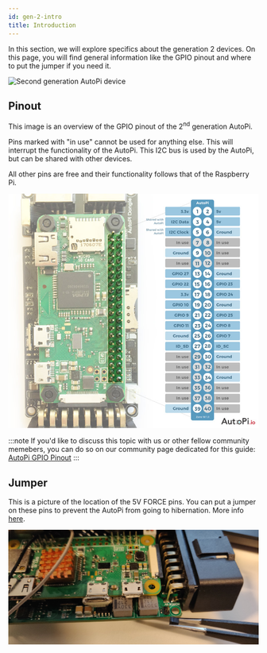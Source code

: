 ```yaml
---
id: gen-2-intro
title: Introduction
---
```


In this section, we will explore specifics about the generation 2 devices. On this page, you will
find general information like the GPIO pinout and where to put the jumper if you need it.

![Second generation AutoPi device](/img/general/autopi_gen_2_device.jpg)

## Pinout

This image is an overview of the GPIO pinout of the 2<sup>nd</sup> generation AutoPi.

Pins marked with "in use" cannot be used for anything else. This will interrupt the functionality
of the AutoPi. This I2C bus is used by the AutoPi, but can be shared with other devices. 

All other pins are free and their functionality follows that of the Raspberry Pi.

![Second generation AutoPi GPIO Pinout](/img/general/autopi_gen_2_gpio_pinout.jpg)

:::note
If you'd like to discuss this topic with us or other fellow community memebers, you can do so on
our community page dedicated for this guide:
[AutoPi GPIO Pinout](https://community.autopi.io/t/autopi-gpio-pinout/271)
:::

## Jumper

This is a picture of the location of the 5V FORCE pins. You can put a jumper on these pins to
prevent the AutoPi from going to hibernation. More info [here](../../guides/jumpers.md).

![Second generation AutoPi Jumper location](/img/general/autopi_gen_2_jumper.jpg)